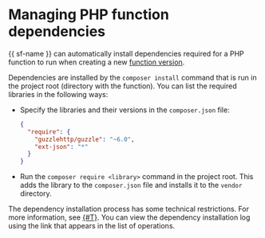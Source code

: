 # Managing PHP function dependencies

{{ sf-name }} can automatically install dependencies required for a PHP function to run when creating a new [function version](../../operations/function/version-manage.md).

Dependencies are installed by the `composer install` command that is run in the project root (directory with the function). You can list the required libraries in the following ways:
* Specify the libraries and their versions in the `composer.json` file:

  ```json
  {
    "require": {
      "guzzlehttp/guzzle": "~6.0",
      "ext-json": "*"
    }
  }
  ```
* Run the `composer require <library>` command in the project root. This adds the library to the `composer.json` file and installs it to the `vendor` directory.

The dependency installation process has some technical restrictions. For more information, see [{#T}](../../concepts/limits.md). You can view the dependency installation log using the link that appears in the list of operations.
